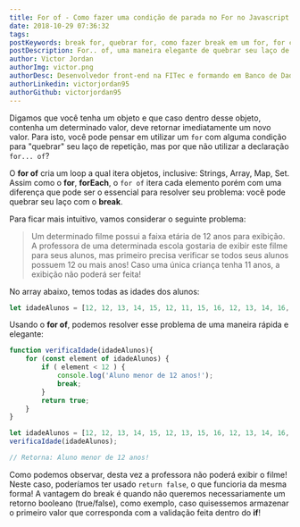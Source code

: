 ```yaml
---
title: For of - Como fazer uma condição de parada no For no Javascript
date: 2018-10-29 07:36:32
tags:
postKeywords: break for, quebrar for, como fazer break em um for, for com condição de parada, break laço, condição for parada, condição de parada for
postDescription: For.. of, uma maneira elegante de quebrar seu laço de repetição no javascript!
author: Victor Jordan
authorImg: victor.png
authorDesc: Desenvolvedor front-end na FITec e formando em Banco de Dados pela Fatec, apaixonado por usabilidade, performance e UX!
authorLinkedin: victorjordan95
authorGithub: victorjordan95
---
```


Digamos que você tenha um objeto e que caso dentro desse objeto, contenha um determinado valor, deve retornar imediatamente um novo valor. Para isto, você pode pensar em utilizar um `for` com alguma condição para "quebrar" seu laço de repetição, mas por que não utilizar a declaração `for... of`?

O **for of** cria um loop a qual itera objetos, inclusive: Strings, Array, Map, Set. Assim como o **for**, **forEach**, o `for of` itera cada elemento porém com uma diferença que pode ser o essencial para resolver seu problema: você pode quebrar seu laço com o **break**.

<!-- more --> 

Para ficar mais intuitivo, vamos considerar o seguinte problema: 

> Um determinado filme possui a faixa etária de 12 anos para exibição. A professora de uma determinada escola gostaria de exibir este filme para seus alunos, mas primeiro precisa verificar se todos seus alunos possuem 12 ou mais anos! Caso uma única criança tenha 11 anos, a exibição não poderá ser feita!

No array abaixo, temos todas as idades dos alunos:

```javascript
let idadeAlunos = [12, 12, 13, 14, 15, 12, 11, 15, 16, 12, 13, 14, 16, 15, 11];
```

Usando o **for of**, podemos resolver esse problema de uma maneira rápida e elegante:

```javascript
function verificaIdade(idadeAlunos){
    for (const element of idadeAlunos) {
        if ( element < 12 ) {
            console.log('Aluno menor de 12 anos!');
            break;
        }
        return true;
    }
}

let idadeAlunos = [12, 12, 13, 14, 15, 12, 13, 15, 16, 12, 13, 14, 16, 15, 11];
verificaIdade(idadeAlunos);

// Retorna: Aluno menor de 12 anos!
```

Como podemos observar, desta vez a professora não poderá exibir o filme! 
Neste caso, poderíamos ter usado `return false`, o que funcioria da mesma forma! A vantagem do break é quando não queremos necessariamente um retorno booleano (true/false), como exemplo, caso quisessemos armazenar o primeiro valor que corresponda com a validação feita dentro do **if**!
